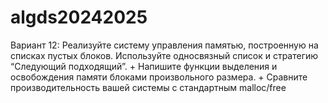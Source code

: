 # algds20242025
Вариант 12:
Реализуйте систему управления памятью, построенную на списках пустых блоков. Используйте
односвязный список и стратегию “Следующий подходящий”.
    + Напишите функции выделения и освобождения памяти блоками произвольного размера.
    + Сравните производительность вашей системы с стандартным malloc/free
